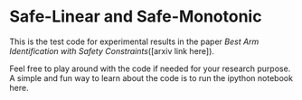 # Safe-Linear and Safe-Monotonic
This is the test code for experimental results in the paper *Best Arm Identification with Safety Constraints*([arxiv link here]).

Feel free to play around with the code if needed for your research purpose. A simple and fun way to learn about the code is to run the ipython notebook here.

